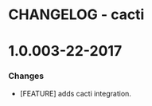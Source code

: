 # CHANGELOG - cacti

1.0.003-22-2017
==================

### Changes

* [FEATURE] adds cacti integration.
